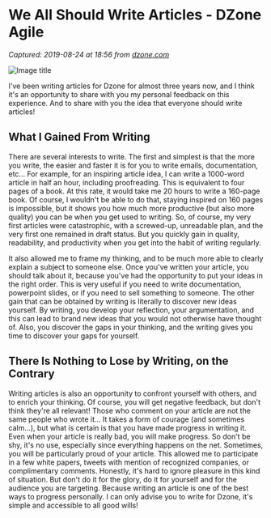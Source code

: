 # We All Should Write Articles - DZone Agile

_Captured: 2019-08-24 at 18:56 from [dzone.com](https://dzone.com/articles/we-all-should-write-articles?edition=520325&utm_source=Daily%20Digest&utm_medium=email&utm_campaign=Daily%20Digest%202019-08-24)_

![Image title](https://cdn.pixabay.com/photo/2017/04/19/12/45/adult-2242164_1280.jpg)

I've been writing articles for Dzone for almost three years now, and I think it's an opportunity to share with you my personal feedback on this experience. And to share with you the idea that everyone should write articles!

## What I Gained From Writing

There are several interests to write. The first and simplest is that the more you write, the easier and faster it is for you to write emails, documentation, etc... For example, for an inspiring article idea, I can write a 1000-word article in half an hour, including proofreading. This is equivalent to four pages of a book. At this rate, it would take me 20 hours to write a 160-page book. Of course, I wouldn't be able to do that, staying inspired on 160 pages is impossible, but it shows you how much more productive (but also more quality) you can be when you get used to writing. So, of course, my very first articles were catastrophic, with a screwed-up, unreadable plan, and the very first one remained in draft status. But you quickly gain in quality, readability, and productivity when you get into the habit of writing regularly.

It also allowed me to frame my thinking, and to be much more able to clearly explain a subject to someone else. Once you've written your article, you should talk about it, because you've had the opportunity to put your ideas in the right order. This is very useful if you need to write documentation, powerpoint slides, or if you need to sell something to someone. The other gain that can be obtained by writing is literally to discover new ideas yourself. By writing, you develop your reflection, your argumentation, and this can lead to brand new ideas that you would not otherwise have thought of. Also, you discover the gaps in your thinking, and the writing gives you time to discover your gaps for yourself.

## There Is Nothing to Lose by Writing, on the Contrary

Writing articles is also an opportunity to confront yourself with others, and to enrich your thinking. Of course, you will get negative feedback, but don't think they're all relevant! Those who comment on your article are not the same people who wrote it... It takes a form of courage (and sometimes calm...), but what is certain is that you have made progress in writing it. Even when your article is really bad, you will make progress. So don't be shy, it's no use, especially since everything happens on the net. Sometimes, you will be particularly proud of your article. This allowed me to participate in a few white papers, tweets with mention of recognized companies, or complimentary comments. Honestly, it's hard to ignore pleasure in this kind of situation. But don't do it for the glory, do it for yourself and for the audience you are targeting. Because writing an article is one of the best ways to progress personally. I can only advise you to write for Dzone, it's simple and accessible to all good wills!
